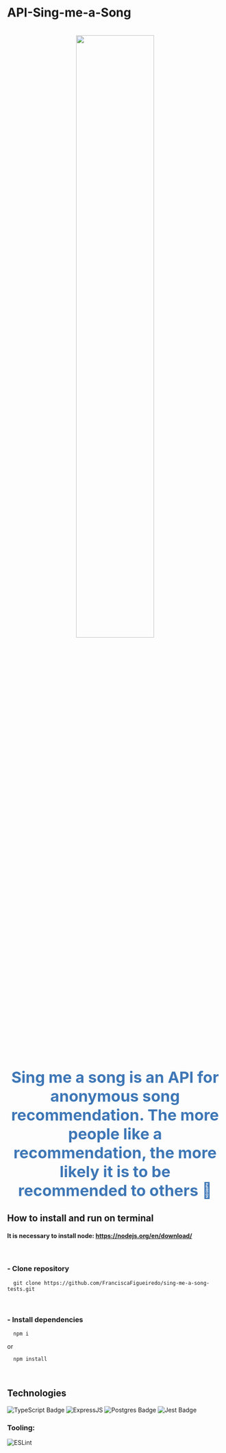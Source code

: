 # API-Sing-me-a-Song

<br/>

<div align="center">
  <img src="https://c.tenor.com/0hL1Ku3kE80AAAAC/dinosandcomics-dinosaur.gif" width="60%" height="auto" frameBorder="0" class="giphy-embed" allowFullScreen>
</div>

<!-- https://tenor.com/view/dinosandcomics-dinosaur-trex-vibing-chilling-gif-19580804-->

<br/>

<h2 align="center" style='color:#3e77b6; font-size:36px;' width="30%">
  Sing me a song is an API for anonymous song recommendation. The more people like a recommendation, the more likely it is to be recommended to others 🙂
</h2>
  
<!-- <br/> -->

## How to install and run on terminal

#### It is necessary to install node: https://nodejs.org/en/download/

<br/>

### - Clone repository
```
  git clone https://github.com/FranciscaFigueiredo/sing-me-a-song-tests.git
```

<br/>

### - Install dependencies

```
  npm i
```
or
```
  npm install
```

<br/>

## **Technologies**

![TypeScript Badge](https://img.shields.io/badge/TypeScript-007ACC?style=for-the-badge&logo=typescript&logoColor=white)
![ExpressJS](https://img.shields.io/badge/Express.js-000000?style=for-the-badge&logo=express&logoColor=white)
![Postgres Badge](https://img.shields.io/badge/PostgreSQL-316192?style=for-the-badge&logo=postgresql&logoColor=white)
![Jest Badge](https://img.shields.io/badge/Jest-C21325?style=for-the-badge&logo=jest&logoColor=white)

### **Tooling:**
![ESLint](https://img.shields.io/badge/ESLint-7c7ce9?style=for-the-badge&logo=ESLint)
